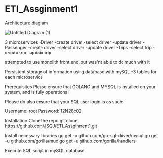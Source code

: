 # ETI_Assginment1
Architecture diagram

![Untitled Diagram (1)](https://user-images.githubusercontent.com/78250532/145850298-9ac8a5c2-ac57-485b-99e8-8a7e83db817a.jpg)

3 microservices
-Driver
  -create driver
  -select driver
  -update driver
 -Passenger
  -create driver
  -select driver
  -update driver
-Trips
  -select trip
  -create trip
  -update trip
  
 attempted to use monolith front end, but was'nt able to do much with it
 
Persistent storage of information using database with mySQL
-3 tables for each microservice

Prerequisites
Please ensure that GOLANG and MYSQL is installed on your system, and is fully operational

Please do also ensure that your SQL user login is as such:

   Username: root
   Password: 12N28c02
   
Installation
Clone the repo
git clone https://github.com/JSQJ/ETI_Assginment1.git

Install necessary libraries
go get -u github.com/go-sql-driver/mysql
go get -u github.com/gorilla/mux
go get -u github.com/gorilla/handlers

Execute SQL script in mySQL database
